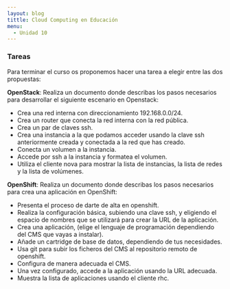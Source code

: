 ```yaml
---
layout: blog
tittle: Cloud Computing en Educación
menu:
  - Unidad 10
---
```


### Tareas

Para terminar el curso os proponemos hacer una tarea a elegir entre las dos propuestas:

**OpenStack**: Realiza un documento donde describas los pasos necesarios para desarrollar el siguiente escenario en Openstack:

* Crea una red interna con direccionamiento 192.168.0.0/24.
* Crea un router que conecta la red interna con la red pública.
* Crea un par de claves ssh.
* Crea una instancia a la que podamos acceder usando la clave ssh anteriormente creada y conectada a la red que has creado.
* Conecta un volumen a la instancia.
* Accede por ssh a la instancia y formatea el volumen.
* Utiliza el cliente nova para mostrar la lista de instancias, la lista de redes y la lista de volúmenes.

**OpenShift**: Realiza un documento donde describas los pasos necesarios para crea una aplicación en OpenShift:

* Presenta el proceso de darte de alta en openshift.
* Realiza la configuración básica, subiendo una clave ssh, y eligiendo el espacio de nombres que se utilizará para crear la URL de la aplicación.
* Crea una aplicación, (elige el lenguaje de programación dependiendo del CMS que vayas a instalar).
* Añade un cartridge de base de datos, dependiendo de tus necesidades.
* Usa git para subir los ficheros del CMS al repositorio remoto de openshift.
* Configura de manera adecuada el CMS.
* Una vez configurado, accede a la aplicación usando la URL adecuada.
* Muestra la lista de aplicaciones usando el cliente rhc.
